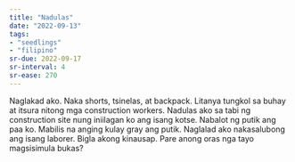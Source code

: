 ```yaml
---
title: "Nadulas"
date: "2022-09-13"
tags:
- "seedlings"
- "filipino"
sr-due: 2022-09-17
sr-interval: 4
sr-ease: 270
---
```


Naglakad ako. Naka shorts, tsinelas, at backpack. Litanya tungkol sa buhay at itsura nitong mga construction workers. Nadulas ako sa tabi ng construction site nung iniilagan ko ang isang kotse. Nabalot ng putik ang paa ko. Mabilis na anging kulay gray ang putik. Naglalad ako nakasalubong ang isang laborer. Bigla akong kinausap. Pare anong oras nga tayo magsisimula bukas?